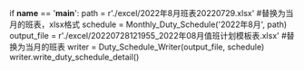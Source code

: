 if __name__ == '__main__':
	path = r'./excel/2022年8月班表20220729.xlsx' #替换为当月的班表，xlsx格式
	schedule = Monthly_Duty_Schedule('2022年8月', path)
	output_file = r'./excel/20220728121955_2022年08月值班计划模板表.xlsx' #替换为当月的班表
	writer = Duty_Schedule_Writer(output_file, schedule)
	writer.write_duty_schedule_detail()
